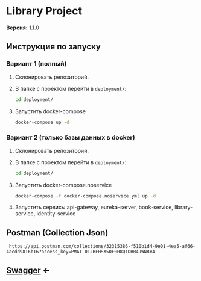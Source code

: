 # Library Project

**Версия:** 1.1.0

## Инструкция по запуску

### Вариант 1 (полный)

1. Склонировать репозиторий.
2. В папке с проектом перейти в `deployment/`:
   
   ```bash
   cd deployment/
4. Запустить docker-compose
   
   ```bash
   docker-compose up -d

### Вариант 2 (только базы данных в docker)
1. Склонировать репозиторий.
2. В папке с проектом перейти в `deployment/`:
   
    ```bash
    cd deployment/
4. Запустить docker-compose.noservice
   
    ```bash
    docker-compose -f docker-compose.noservice.yml up -d
6. Запустить сервисы api-gateway, eureka-server, book-service, library-service, identity-service
   
## Postman (Collection Json)
     https://api.postman.com/collections/32315386-f510b1d4-9e01-4ea5-af66-4acdd9816b16?access_key=PMAT-01JBEHSX5DF0H8Q1DHR4JWNRY4
     
## [Swagger](http://localhost:8765/swagger-ui.html) <-
